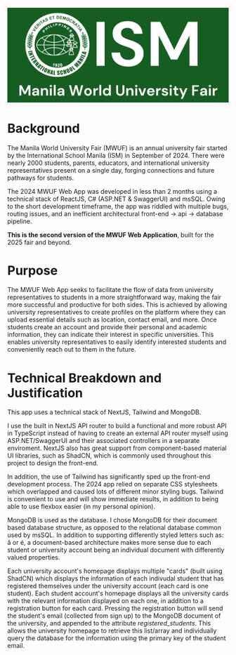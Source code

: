 ![alt text](https://github.com/MikaTan2007/manila-world-university-fair-2025/blob/main/mwuf-v2/public/images/mwuf_logo.png)
# Background

The Manila World University Fair (MWUF) is an annual university fair started by the International School Manila (ISM) in September of 2024. 
There were nearly 2000 students, parents, educators, and international university representatives present on a single day, forging connections and future pathways for students.

The 2024 MWUF Web App was developed in less than 2 months using a technical stack of ReactJS, C# (ASP.NET & SwaggerUI) and msSQL. Owing to the short development timeframe, the app was riddled with multiple bugs, routing issues, and an inefficient architectural front-end -> api -> database pipeline. 

**This is the second version of the MWUF Web Application**, built for the 2025 fair and beyond. 

# Purpose

The MWUF Web App seeks to facilitate the flow of data from university representatives to students in a more straightforward way, making the fair more successful and productive for both sides. This is achieved by allowing university representatives to create profiles on the platform where they can upload essential details such as location, contact email, and more. Once students create an account and provide their personal and academic information, they can indicate their interest in specific universities. This enables university representatives to easily identify interested students and conveniently reach out to them in the future.

# Technical Breakdown and Justification

This app uses a technical stack of NextJS, Tailwind and MongoDB. 

I use the built in NextJS API router to build a functional and more robust API in TypeScript instead of having to create an external API router myself using ASP.NET/SwaggerUI and their associated controllers in a separate enviroment. NextJS also has great support from component-based material UI libraries, such as ShadCN, which is commonly used throughout this project to design the front-end.

In addition, the use of Tailwind has significantly sped up the front-end development process. The 2024 app relied on separate CSS stylesheets which overlapped and caused lots of different minor styling bugs. Tailwind is convenient to use and will show immediate results, in addition to being able to use flexbox easier (in my personal opinion). 

MongoDB is used as the database. I chose MongoDB for their document based database structure, as opposed to the relational database common used by msSQL. In addition to supporting differently styled letters such as: ǎ or é, a document-based architecture makes more sense due to each student or university account being an individual document with differently valued properties. 

Each university account's homepage displays multiple "cards" (built using ShadCN) which displays the information of each indivudal student that has registered themselves under the university account (each card is one student). Each student account's homepage displays all the university cards with the relevant information displayed on each one, in addition to a registration button for each card. Pressing the registration button will send the student's email (collected from sign up) to the MongoDB document of the university, and appended to the attribute _registered_students_. This allows the university homepage to retrieve this list/array and individually query the database for the information using the primary key of the student email. 
 
